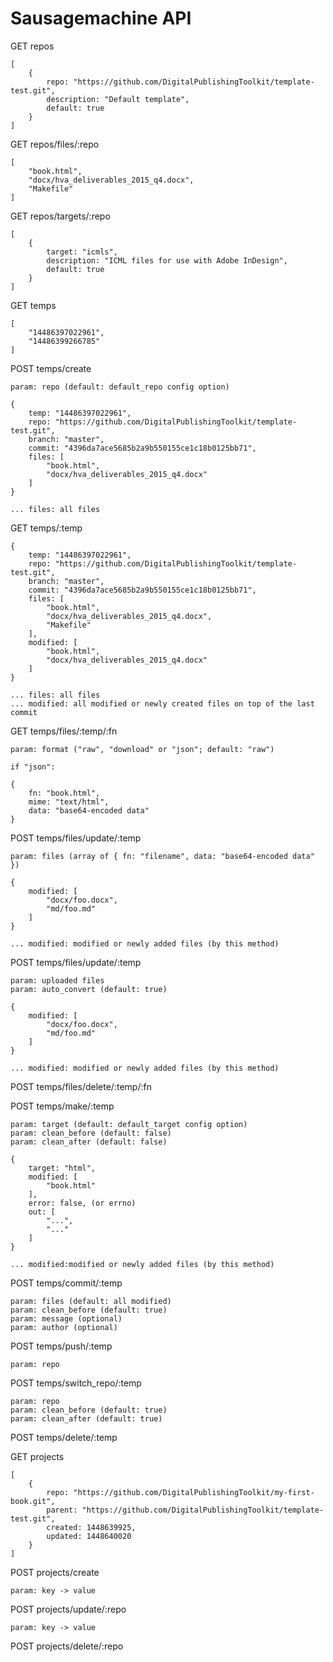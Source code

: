 # Sausagemachine API

GET repos

	[
		{
			repo: "https://github.com/DigitalPublishingToolkit/template-test.git",
			description: "Default template",
			default: true
		}
	]

GET repos/files/:repo

	[
		"book.html",
		"docx/hva_deliverables_2015_q4.docx",
		"Makefile"
	]

GET repos/targets/:repo

	[
		{
			target: "icmls",
			description: "ICML files for use with Adobe InDesign",
			default: true
		}
	]

GET temps

	[
		"14486397022961",
		"14486399266785"
	]

POST temps/create

	param: repo (default: default_repo config option)

	{
		temp: "14486397022961",
		repo: "https://github.com/DigitalPublishingToolkit/template-test.git",
		branch: "master",
		commit: "4396da7ace5685b2a9b550155ce1c18b0125bb71",
		files: [
			"book.html",
			"docx/hva_deliverables_2015_q4.docx"
		]
	}

	... files: all files

GET temps/:temp

	{
		temp: "14486397022961",
		repo: "https://github.com/DigitalPublishingToolkit/template-test.git",
		branch: "master",
		commit: "4396da7ace5685b2a9b550155ce1c18b0125bb71",
		files: [
			"book.html",
			"docx/hva_deliverables_2015_q4.docx",
			"Makefile"
		],
		modified: [
			"book.html",
			"docx/hva_deliverables_2015_q4.docx"
		]
	}

	... files: all files
	... modified: all modified or newly created files on top of the last commit

GET temps/files/:temp/:fn

	param: format ("raw", "download" or "json"; default: "raw")

	if "json":

	{
		fn: "book.html",
		mime: "text/html",
		data: "base64-encoded data"
	}

POST temps/files/update/:temp

	param: files (array of { fn: "filename", data: "base64-encoded data" })

	{
		modified: [
			"docx/foo.docx",
			"md/foo.md"
		]
	}

	... modified: modified or newly added files (by this method)

POST temps/files/update/:temp

	param: uploaded files
	param: auto_convert (default: true)

	{
		modified: [
			"docx/foo.docx",
			"md/foo.md"
		]
	}

	... modified: modified or newly added files (by this method)

POST temps/files/delete/:temp/:fn

POST temps/make/:temp

	param: target (default: default_target config option)
	param: clean_before (default: false)
	param: clean_after (default: false)

	{
		target: "html",
		modified: [
			"book.html"
		],
		error: false, (or errno)
		out: [
			"...",
			"..."
		]
	}

	... modified:modified or newly added files (by this method)

POST temps/commit/:temp

	param: files (default: all modified)
	param: clean_before (default: true)
	param: message (optional)
	param: author (optional)

POST temps/push/:temp

	param: repo

POST temps/switch_repo/:temp

	param: repo
	param: clean_before (default: true)
	param: clean_after (default: true)

POST temps/delete/:temp

GET projects

	[
		{
			repo: "https://github.com/DigitalPublishingToolkit/my-first-book.git",
			parent: "https://github.com/DigitalPublishingToolkit/template-test.git",
			created: 1448639925,
			updated: 1448640020
		}
	]

POST projects/create

	param: key -> value

POST projects/update/:repo

	param: key -> value

POST projects/delete/:repo
